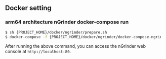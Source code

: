 ## Docker setting

### arm64 architecture nGrinder docker-compose run

```bash
$ sh {PROJECT_HOME}/docker/ngrinder/prepare.sh
$ docker-compose -f {PROJECT_HOME}/docker/ngrinder/docker-compose-ngrinder.yaml up -d
```

After running the above command, you can access the nGrinder web console at `http://localhost:80`.

